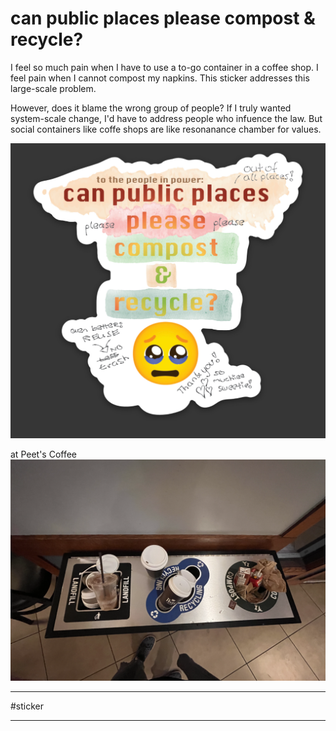 # can public places please compost & recycle?
I feel so much pain when I have to use a to-go container in a coffee shop. I feel pain when I cannot compost my napkins. This sticker addresses this large-scale problem.

However, does it blame the wrong group of people? If I truly wanted system-scale change, I'd have to address people who infuence the law. But social containers like coffe shops are like resonanance chamber for values. 

![](../media/MMSStickPlsComp.png)


at Peet's Coffee 
![](../media/cleanshot_2023-11-06-at-18-08-26@2x.png)


________
#sticker 

________